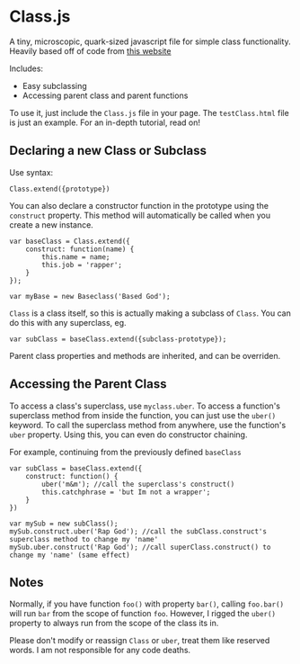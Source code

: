 Class.js
========

A tiny, microscopic, quark-sized javascript file for simple class functionality. 
Heavily based off of code from [this website](http://joshgertzen.com/object-oriented-super-class-method-calling-with-javascript/)

Includes:
- Easy subclassing
- Accessing parent class and parent functions

To use it, just include the `Class.js` file in your page. The `testClass.html` file is just an example. For an in-depth tutorial, read on!

Declaring a new Class or Subclass
---------------------------------

Use syntax:

	Class.extend({prototype})

You can also declare a constructor function in the prototype using the `construct` property.
This method will automatically be called when you create a new instance.

	var baseClass = Class.extend({
		construct: function(name) {
			this.name = name;
			this.job = 'rapper';
		}
	});

	var myBase = new Baseclass('Based God');


`Class` is a class itself, so this is actually making a subclass of `Class`.
You can do this with any superclass, eg.

	var subClass = baseClass.extend({subclass-prototype});

Parent class properties and methods are inherited, and can be overriden.


Accessing the Parent Class
--------------------------

To access a class's superclass, use `myclass.uber`.
To access a function's superclass method from inside the function, you can just use the `uber()` keyword.
To call the superclass method from anywhere, use the function's `uber` property. Using this, you can even do constructor chaining.

For example, continuing from the previously defined `baseClass`

	var subClass = baseClass.extend({
		construct: function() {
			uber('m&m'); //call the superclass's construct()
			this.catchphrase = 'but Im not a wrapper';
		}
	})

	var mySub = new subClass();
	mySub.construct.uber('Rap God'); //call the subClass.construct's superclass method to change my 'name'
	mySub.uber.construct('Rap God'); //call superClass.construct() to change my 'name' (same effect)


Notes
-----

Normally, if you have function `foo()` with property `bar()`, calling `foo.bar()` will run `bar`
from the scope of function `foo`. However, I rigged the `uber()` property to always run from the scope
of the class its in.

Please don't modify or reassign `Class` or `uber`, treat them like reserved words.
I am not responsible for any code deaths.
